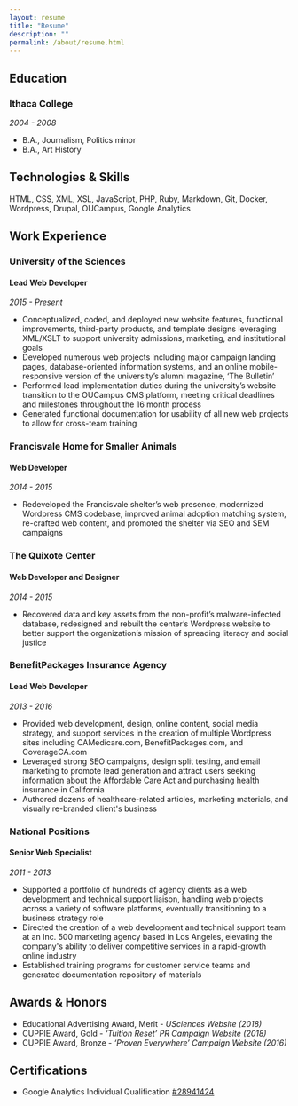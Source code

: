 ```yaml
---
layout: resume
title: "Resume"
description: ""
permalink: /about/resume.html
---
```


## Education

### Ithaca College
_2004 - 2008_
* B.A., Journalism, Politics minor
* B.A., Art History

## Technologies & Skills

HTML, CSS, XML, XSL, JavaScript, PHP, Ruby, Markdown, Git, Docker, Wordpress, Drupal, OUCampus, Google Analytics

## Work Experience

### University of the Sciences
#### Lead Web Developer
_2015 - Present_

* Conceptualized, coded, and deployed new website features, functional improvements, third-party products, and template designs leveraging XML/XSLT to support university admissions, marketing, and institutional goals
* Developed numerous web projects including major campaign landing pages, database-oriented information systems, and an online mobile-responsive version of the university’s alumni magazine, ‘The Bulletin’
* Performed lead implementation duties during the university’s website transition to the OUCampus CMS platform, meeting critical deadlines and milestones throughout the 16 month process
* Generated functional documentation for usability of all new web projects to allow for cross-team training

### Francisvale Home for Smaller Animals
#### Web Developer
_2014 - 2015_

* Redeveloped the Francisvale shelter’s web presence, modernized Wordpress CMS codebase, improved animal adoption matching system, re-crafted web content, and promoted the shelter via SEO and SEM campaigns

### The Quixote Center
#### Web Developer and Designer
_2014 - 2015_

* Recovered data and key assets from the non-profit’s malware-infected database, redesigned and rebuilt the center’s Wordpress website to better support the organization’s mission of spreading literacy and social justice

### BenefitPackages Insurance Agency
#### Lead Web Developer
_2013 - 2016_

* Provided web development, design, online content, social media strategy, and support services in the creation of multiple Wordpress sites including CAMedicare.com, BenefitPackages.com, and CoverageCA.com
* Leveraged strong SEO campaigns, design split testing, and email marketing to promote lead generation and attract users seeking information about the Affordable Care Act and purchasing health insurance in California
* Authored dozens of healthcare-related articles, marketing materials, and visually re-branded client's business

### National Positions
#### Senior Web Specialist
_2011 - 2013_

* Supported a portfolio of hundreds of agency clients as a web development and technical support liaison, handling web projects across a variety of software platforms, eventually transitioning to a business strategy role
* Directed the creation of a web development and technical support team at an Inc. 500 marketing agency based in Los Angeles, elevating the company's ability to deliver competitive services in a rapid-growth online industry
* Established training programs for customer service teams and generated documentation repository of materials

## Awards & Honors

* Educational Advertising Award, Merit - _USciences Website (2018)_
* CUPPIE Award, Gold - _‘Tuition Reset’ PR Campaign Website (2018)_
* CUPPIE Award, Bronze - _‘Proven Everywhere’ Campaign Website (2016)_

## Certifications

* Google Analytics Individual Qualification [#28941424](https://skillshop.exceedlms.com/student/award/28941424)
